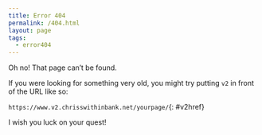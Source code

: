 ```yaml
---
title: Error 404
permalink: /404.html
layout: page
tags:
  - error404
---
```

Oh no! That page can’t be found.

If you were looking for something very old, you might try putting `v2` in front of the URL like so:

`https://www.v2.chrisswithinbank.net/yourpage/`{: #v2href}

I wish you luck on your quest!

<script type="text/javascript">
  function updateHREF () {
    var path = window.location.pathname;
    var target = document.getElementById('v2href');
    target.innerText = 'https://www.v2.chrisswithinbank.net' + path;
  }
  updateHREF();
</script>
